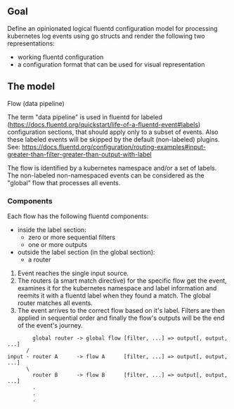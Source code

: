 ## Goal

Define an opinionated logical fluentd configuration model for processing kubernetes log events using go structs and 
render the following two representations:
 - working fluentd configuration
 - a configuration format that can be used for visual representation

## The model

Flow (data pipeline)

The term "data pipeline" is used in fluentd for labeled (https://docs.fluentd.org/quickstart/life-of-a-fluentd-event#labels) 
configuration sections, that should apply only to a subset of events. Also these labeled events will be skipped by the 
default (non-labeled) plugins. See:
https://docs.fluentd.org/configuration/routing-examples#input-greater-than-filter-greater-than-output-with-label

The flow is identified by a kubernetes namespace and/or a set of labels. The non-labeled non-namespaced events can be
considered as the "global" flow that processes all events.

### Components

Each flow has the following fluentd components:
  - inside the label section:
    - zero or more sequential filters
    - one or more outputs
  - outside the label section (in the global section):
    - a router

1. Event reaches the single input source.
2. The routers (a smart match directive) for the specific flow get the event, examines it for the
 kubernetes namespace and label information and reemits it with a fluentd label when they found a match. 
 The global router matches all events.
3. The event arrives to the correct flow based on it's label. Filters are then applied in sequential order and finally
the flow's outputs will be the end of the event's journey.
```
        global router -> global flow [filter, ...] => output[, output, ...]
      / 
input - router A      -> flow A      [filter, ...] => output[, output, ...]
      \
        router B      -> flow B      [filter, ...] => output[, output, ...]
        .
        .
        .
```